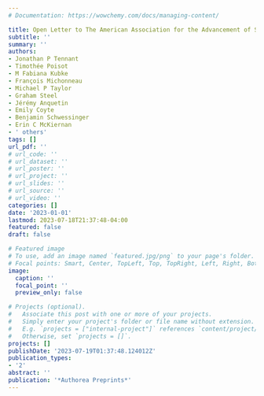 ```yaml
---
# Documentation: https://wowchemy.com/docs/managing-content/

title: Open Letter to The American Association for the Advancement of Science
subtitle: ''
summary: ''
authors:
- Jonathan P Tennant
- Timothée Poisot
- M Fabiana Kubke
- François Michonneau
- Michael P Taylor
- Graham Steel
- Jérémy Anquetin
- Emily Coyte
- Benjamin Schwessinger
- Erin C McKiernan
- ' others'
tags: []
url_pdf: ''
# url_code: ''
# url_dataset: ''
# url_poster: ''
# url_project: ''
# url_slides: ''
# url_source: ''
# url_video: ''
categories: []
date: '2023-01-01'
lastmod: 2023-07-18T21:37:48-04:00
featured: false
draft: false

# Featured image
# To use, add an image named `featured.jpg/png` to your page's folder.
# Focal points: Smart, Center, TopLeft, Top, TopRight, Left, Right, BottomLeft, Bottom, BottomRight.
image:
  caption: ''
  focal_point: ''
  preview_only: false

# Projects (optional).
#   Associate this post with one or more of your projects.
#   Simply enter your project's folder or file name without extension.
#   E.g. `projects = ["internal-project"]` references `content/project/deep-learning/index.md`.
#   Otherwise, set `projects = []`.
projects: []
publishDate: '2023-07-19T01:37:48.124012Z'
publication_types:
- '2'
abstract: ''
publication: '*Authorea Preprints*'
---
```

